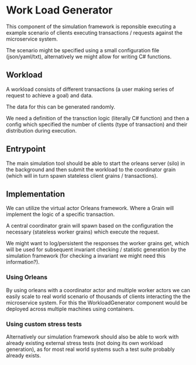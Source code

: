 # Work Load Generator 

This component of the simulation framework is
reponsible executing a example scenario
of clients executing transactions / requests
against the microservice system.

The scenario might be specified using 
a small configuration file (json/yaml/txt),
alternatively we might allow for writing
C# functions.

## Workload

A workload consists of different transactions
(a user making series of request to achieve a goal)
and data.

The data for this can be generated randomly.

We need a definition of the transction logic
(literally C# function) and then a config
which specified the number of clients (type of transaction)
and their distribution during execution.

## Entrypoint
The main simulation tool should be able to start the orleans server (silo) in the background
and then submit the workload to the coordinator grain (which will in turn spawn stateless 
client grains / transactions).

## Implementation

We can utilize the virtual actor Orleans framework.
Where a Grain will implement the logic of a specific
transaction.

A central coordinator grain will spawn based on
the configuration the necessary (stateless worker grains)
which execute the request.


We might want to log/persistent the responses the
worker grains get, which will be used for subsequent
invariant checking / statistic generation by the
simulation framework (for checking a invariant we
might need this information?).

### Using Orleans

By using orleans with a coordinator actor and multiple
worker actors we can easily scale to real world scenario
of thousands of clients interacting the the microservice
system. For this the WorkloadGenerator component 
would be deployed across multiple machines using
containers.


### Using custom stress tests

Alternatively our simulation framework should
also be able to work with already existing external
stress tests (not doing its own workload generation),
as for most real world systems such a test suite
probably already exists.
